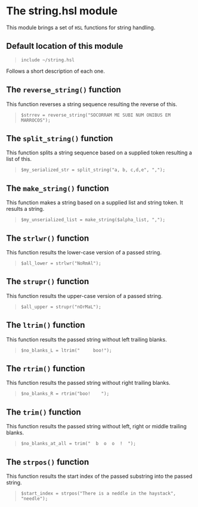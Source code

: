 # The string.hsl module

This module brings a set of ``HSL`` functions for string handling.

## Default location of this module

>``include ~/string.hsl``

Follows a short description of each one.

## The ``reverse_string()`` function

This function reverses a string sequence resulting the reverse of this.

>``$strrev = reverse_string("SOCORRAM ME SUBI NUM ONIBUS EM MARROCOS");``

## The ``split_string()`` function

This function splits a string sequence based on a supplied token resulting a list of this.

>``$my_serialized_str = split_string("a, b, c,d,e", ",");``

## The ``make_string()`` function

This function makes a string based on a supplied list and string token. It results a string.

>``$my_unserialized_list = make_string($alpha_list, ",");``

## The ``strlwr()`` function

This function results the lower-case version of a passed string.

>``$all_lower = strlwr("NoRmAl");``

## The ``strupr()`` function

This function results the upper-case version of a passed string.

>``$all_upper = strupr("nOrMaL");``

## The ``ltrim()`` function

This function results the passed string without left trailing blanks.

>``$no_blanks_L = ltrim("     boo!");``

## The ``rtrim()`` function

This function results the passed string without right trailing blanks.

>``$no_blanks_R = rtrim("boo!    ");``

## The ``trim()`` function

This function results the passed string without left, right or middle trailing blanks.

>``$no_blanks_at_all = trim("  b  o  o  !  ");``

## The ``strpos()`` function

This function results the start index of the passed substring into the passed string.

>``$start_index = strpos("There is a neddle in the haystack", "needle");``
